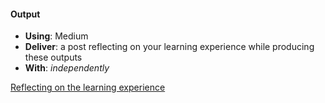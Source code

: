 #### Output
- **Using**: Medium
- **Deliver**: a post reflecting on your learning experience while producing these outputs
- **With**: *independently*

[Reflecting on the learning experience](https://medium.com/@imisioluwa.akande/learning-in-andela-a-memorable-experience-that-is-worthwhile-21ce00f0ee78)